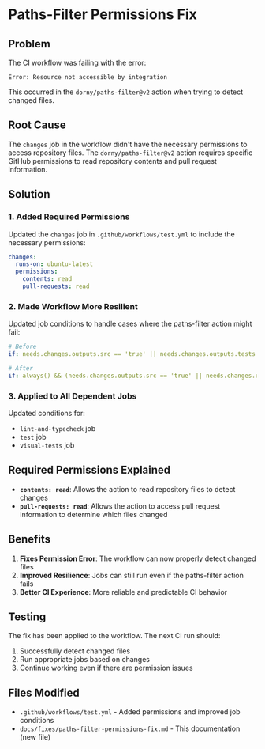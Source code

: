 # Paths-Filter Permissions Fix

## Problem
The CI workflow was failing with the error:
```
Error: Resource not accessible by integration
```

This occurred in the `dorny/paths-filter@v2` action when trying to detect changed files.

## Root Cause
The `changes` job in the workflow didn't have the necessary permissions to access repository files. The `dorny/paths-filter@v2` action requires specific GitHub permissions to read repository contents and pull request information.

## Solution

### 1. Added Required Permissions
Updated the `changes` job in `.github/workflows/test.yml` to include the necessary permissions:

```yaml
changes:
  runs-on: ubuntu-latest
  permissions:
    contents: read
    pull-requests: read
```

### 2. Made Workflow More Resilient
Updated job conditions to handle cases where the paths-filter action might fail:

```yaml
# Before
if: needs.changes.outputs.src == 'true' || needs.changes.outputs.tests == 'true'

# After  
if: always() && (needs.changes.outputs.src == 'true' || needs.changes.outputs.tests == 'true' || needs.changes.result == 'failure')
```

### 3. Applied to All Dependent Jobs
Updated conditions for:
- `lint-and-typecheck` job
- `test` job  
- `visual-tests` job

## Required Permissions Explained

- **`contents: read`**: Allows the action to read repository files to detect changes
- **`pull-requests: read`**: Allows the action to access pull request information to determine which files changed

## Benefits

1. **Fixes Permission Error**: The workflow can now properly detect changed files
2. **Improved Resilience**: Jobs can still run even if the paths-filter action fails
3. **Better CI Experience**: More reliable and predictable CI behavior

## Testing
The fix has been applied to the workflow. The next CI run should:
1. Successfully detect changed files
2. Run appropriate jobs based on changes
3. Continue working even if there are permission issues

## Files Modified
- `.github/workflows/test.yml` - Added permissions and improved job conditions
- `docs/fixes/paths-filter-permissions-fix.md` - This documentation (new file) 